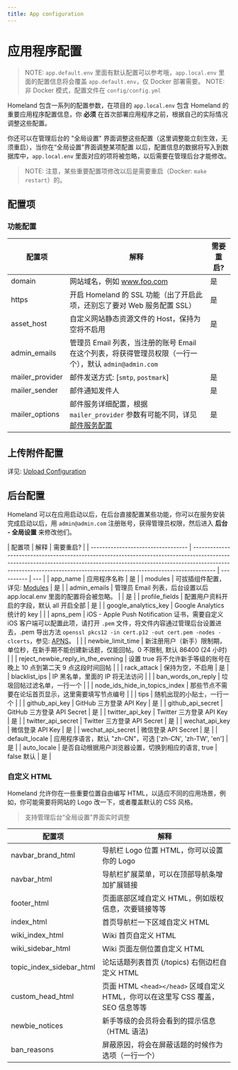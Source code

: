 ```yaml
---
title: App configuration
---
```


# 应用程序配置

> NOTE: `app.default.env` 里面有默认配置可以参考哦，`app.local.env` 里面的配置信息将会覆盖 `app.default.env`，仅 Docker 部署需要。
> NOTE: 非 Docker 模式，配置文件在 `config/config.yml`

Homeland 包含一系列的配置参数，在项目的 `app.local.env` 包含 Homeland 的重要应用程序配置信息，你 **必须** 在首次部署应用程序之前，根据自己的实际情况调整这些配置。

你还可以在管理后台的 "全局设置" 界面调整这些配置（这里调整能立刻生效，无须重启），当你在“全局设置”界面调整某项配置
以后，配置信息的数据将写入到数据库中，`app.local.env` 里面对应的项将被忽略，以后需要在管理后台才能修改。

> NOTE: 注意，某些重要配置项修改以后是需要重启（Docker: `make restart`）的。

## 配置项

### 功能配置

| 配置项          | 解释                                                                                                     | 需要重启? |
| --------------- | -------------------------------------------------------------------------------------------------------- | --------- |
| domain          | 网站域名，例如 www.foo.com                                                                               | 是        |
| https           | 开启 Homeland 的 SSL 功能（出了开启此项，还别忘了要对 Web 服务配置 SSL）                                 | 是        |
| asset_host      | 自定义网站静态资源文件的 Host，保持为空将不启用                                                          | 是        |
| admin_emails    | 管理员 Email 列表，当注册的账号 Email 在这个列表，将获得管理员权限（一行一个），默认 `admin@admin.com`   |           |
| mailer_provider | 邮件发送方式: [`smtp`, `postmark`]                                                                       | 是        |
| mailer_sender   | 邮件通知发件人                                                                                           | 是        |
| mailer_options  | 邮件服务详细配置，根据 `mailer_provider` 参数有可能不同，详见 [邮件服务配置](/docs/configuration/mailer) | 是        |

## 上传附件配置

详见: [Upload Configuration](/docs/configuration/upload)

## 后台配置

Homeland 可以在应用启动以后，在后台直接配置某些功能，你可以在服务安装完成启动以后，用 `admin@admin.com` 注册账号，获得管理员权限，然后进入 **后台 - 全局设置** 来修改他们。

| 配置项                             | 解释                                                                                                                                                                                                                                               | 需要重启?  |
| ---------------------------------- | -------------------------------------------------------------------------------------------------------------------------------------------------------------------------------------------------------------------------------------------------- | ---------- | --- |
| app_name                           | 应用程序名称                                                                                                                                                                                                                                       | 是         |
| modules                            | 可拔插组件配置，详见: [Modules](/docs/configuration/modules)                                                                                                                                                                                       | 是         |
| admin_emails                       | 管理员 Email 列表，后台设置以后 app.local.env 里面的配置将会被忽略。                                                                                                                                                                               |            | 是  |
| profile_fields                     | 配置用户资料开启的字段，默认 all 开启全部                                                                                                                                                                                                          | 是         |
| google_analytics_key               | Google Analytics 统计的 key                                                                                                                                                                                                                        |            |
| apns_pem                           | iOS - Apple Push Notification 证书，需要自定义 iOS 客户端可以配置此项，请打开 `.pem` 文件，将文件内容通过管理后台设置进去，.pem 导出方法 `openssl pkcs12 -in cert.p12 -out cert.pem -nodes -clcerts`，参见: [APNS](https://github.com/jpoz/APNS)。 |            |
| newbie_limit_time                  | 新注册用户（新手）限制期，单位秒，在新手期不能创建新话题，仅能回帖。0 不限制, 默认 86400 (24 小时)                                                                                                                                                 |            |
| reject_newbie_reply_in_the_evening | 设置 true 将不允许新手等级的账号在晚上 10 点到第二天 9 点这段时间回帖                                                                                                                                                                              |            |
| rack_attack                        | 保持为空，不启用                                                                                                                                                                                                                                   | 是         |
| blacklist_ips                      | IP 黑名单，里面的 IP 将无法访问                                                                                                                                                                                                                    |            |
| ban_words_on_reply                 | 垃圾回帖过滤名单，一行一个                                                                                                                                                                                                                         |            |
| node_ids_hide_in_topics_index      | 那些节点不需要在论坛首页显示，这里需要填写节点编号                                                                                                                                                                                                 |            |
| tips                               | 随机出现的小贴士，一行一个                                                                                                                                                                                                                         |            |
| github_api_key                     | GitHub 三方登录 API Key                                                                                                                                                                                                                            | 是         |
| github_api_secret                  | GitHub 三方登录 API Secret                                                                                                                                                                                                                         | 是         |
| twitter_api_key                    | Twitter 三方登录 API Key                                                                                                                                                                                                                           | 是         |
| twitter_api_secret                 | Twitter 三方登录 API Secret                                                                                                                                                                                                                        | 是         |
| wechat_api_key                     | 微信登录 API Key                                                                                                                                                                                                                                   | 是         |
| wechat_api_secret                  | 微信登录 API Secret                                                                                                                                                                                                                                | 是         |
| default_locale                     | 应用程序语言，默认 "zh-CN"，可选 ['zh-CN', 'zh-TW', 'en']                                                                                                                                                                                          | 是         |
| auto_locale                        | 是否自动根据用户浏览器设置，切换到相应的语言, true                                                                                                                                                                                                 | false 默认 | 是  |

### 自定义 HTML

Homeland 允许你在一些重要位置自由编写 HTML，以适应不同的应用场景，例如，你可能需要将网站的 Logo 改一下，或者覆盖默认的 CSS 风格。

> 支持管理后台“全局设置”界面实时调整

| 配置项                   | 解释                                                                             |
| ------------------------ | -------------------------------------------------------------------------------- |
| navbar_brand_html        | 导航栏 Logo 位置 HTML，你可以设置你的 Logo                                       |
| navbar_html              | 导航栏扩展菜单，可以在顶部导航条增加扩展链接                                     |
| footer_html              | 页面底部区域自定义 HTML，例如版权信息，次要链接等等                              |
| index_html               | 首页导航栏一下区域自定义 HTML                                                    |
| wiki_index_html          | Wiki 首页自定义 HTML                                                             |
| wiki_sidebar_html        | Wiki 页面左侧位置自定义 HTML                                                     |
| topic_index_sidebar_html | 论坛话题列表首页 (/topics) 右侧边栏自定义 HTML                                   |
| custom_head_html         | 页面 HTML `<head></head>` 区域自定义 HTML，你可以在这里写 CSS 覆盖，SEO 信息等等 |
| newbie_notices           | 新手等级的会员将会看到的提示信息（HTML 语法)                                     |
| ban_reasons              | 屏蔽原因，将会在屏蔽话题的时候作为选项（一行一个）                               |
